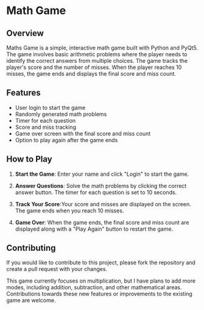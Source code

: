 # Math Game

## Overview

Maths Game is a simple, interactive math game built with Python and PyQt5. The game involves basic arithmetic problems where the player needs to identify the correct answers from multiple choices. The game tracks the player's score and the number of misses. When the player reaches 10 misses, the game ends and displays the final score and miss count.

## Features
- User login to start the game
- Randomly generated math problems
- Timer for each question
- Score and miss tracking
- Game over screen with the final score and miss count
- Option to play again after the game ends

## How to Play
1. **Start the Game**: Enter your name and click "Login" to start the game.

2. **Answer Questions**: Solve the math problems by clicking the correct answer button. The timer for each question is set to 10 seconds.

3. **Track Your Score**:Your score and misses are displayed on the screen. The game ends when you reach 10 misses.

4. **Game Over**: When the game ends, the final score and miss count are displayed along with a "Play Again" button to restart the game.


## Contributing
If you would like to contribute to this project, please fork the repository and create a pull request with your changes.

This game currently focuses on multiplication, but I have plans to add more modes, including addition, subtraction, and other mathematical areas. Contributions towards these new features or improvements to the existing game are welcome.

